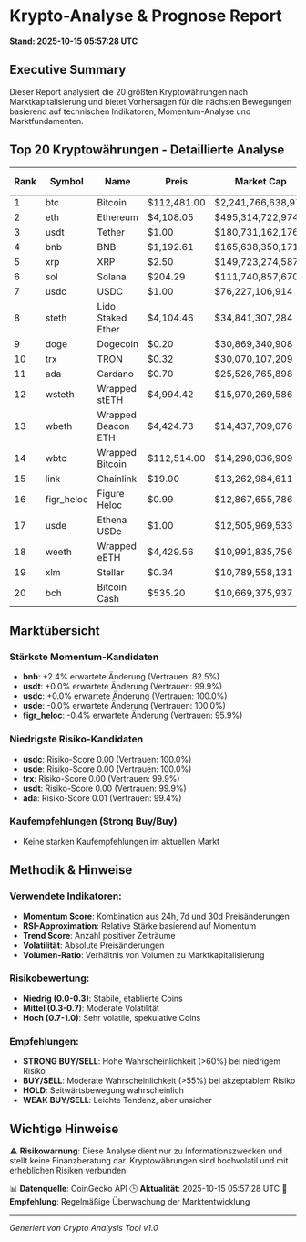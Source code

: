 # Krypto-Analyse & Prognose Report
**Stand: 2025-10-15 05:57:28 UTC**

## Executive Summary

Dieser Report analysiert die 20 größten Kryptowährungen nach Marktkapitalisierung und bietet Vorhersagen für die nächsten Bewegungen basierend auf technischen Indikatoren, Momentum-Analyse und Marktfundamenten.

## Top 20 Kryptowährungen - Detaillierte Analyse

|   Rank | Symbol     | Name               | Preis       | Market Cap         | Wahrscheinlichkeit ↑   | Wahrscheinlichkeit ↓   | Seitwärts   | Erwartete Änderung   | Empfehlung   | Vertrauen   |
|--------|------------|--------------------|-------------|--------------------|------------------------|------------------------|-------------|----------------------|--------------|-------------|
|      1 | btc        | Bitcoin            | $112,481.00 | $2,241,766,638,973 | 35.7%                  | 42.9%                  | 21.4%       | -1.5%                | WEAK SELL    | 99.2%       |
|      2 | eth        | Ethereum           | $4,108.05   | $495,314,722,974   | 28.1%                  | 53.1%                  | 18.7%       | -2.7%                | WEAK SELL    | 97.1%       |
|      3 | usdt       | Tether             | $1.00       | $180,731,162,176   | 43.3%                  | 36.7%                  | 20.0%       | +0.0%                | WEAK BUY     | 99.9%       |
|      4 | bnb        | BNB                | $1,192.61   | $165,638,350,171   | 35.7%                  | 42.9%                  | 21.4%       | +2.4%                | WEAK SELL    | 82.5%       |
|      5 | xrp        | XRP                | $2.50       | $149,723,274,587   | 26.7%                  | 53.3%                  | 20.0%       | -4.7%                | WEAK SELL    | 96.6%       |
|      6 | sol        | Solana             | $204.29     | $111,740,857,670   | 28.1%                  | 53.1%                  | 18.7%       | -3.1%                | WEAK SELL    | 89.7%       |
|      7 | usdc       | USDC               | $1.00       | $76,227,106,914    | 43.3%                  | 36.7%                  | 20.0%       | +0.0%                | WEAK BUY     | 100.0%      |
|      8 | steth      | Lido Staked Ether  | $4,104.46   | $34,841,307,284    | 26.7%                  | 53.3%                  | 20.0%       | -2.7%                | WEAK SELL    | 95.8%       |
|      9 | doge       | Dogecoin           | $0.20       | $30,869,340,908    | 28.1%                  | 53.1%                  | 18.7%       | -6.7%                | WEAK SELL    | 99.3%       |
|     10 | trx        | TRON               | $0.32       | $30,070,107,209    | 35.7%                  | 42.9%                  | 21.4%       | -2.3%                | WEAK SELL    | 99.9%       |
|     11 | ada        | Cardano            | $0.70       | $25,526,765,898    | 26.7%                  | 53.3%                  | 20.0%       | -5.5%                | WEAK SELL    | 99.4%       |
|     12 | wsteth     | Wrapped stETH      | $4,994.42   | $15,970,269,586    | 26.7%                  | 53.3%                  | 20.0%       | -2.7%                | WEAK SELL    | 95.6%       |
|     13 | wbeth      | Wrapped Beacon ETH | $4,424.73   | $14,437,709,076    | 26.7%                  | 53.3%                  | 20.0%       | -2.7%                | WEAK SELL    | 94.8%       |
|     14 | wbtc       | Wrapped Bitcoin    | $112,514.00 | $14,298,036,909    | 35.7%                  | 42.9%                  | 21.4%       | -1.6%                | WEAK SELL    | 99.1%       |
|     15 | link       | Chainlink          | $19.00      | $13,262,984,611    | 26.7%                  | 53.3%                  | 20.0%       | -5.2%                | WEAK SELL    | 99.3%       |
|     16 | figr_heloc | Figure Heloc       | $0.99       | $12,867,655,786    | 35.7%                  | 42.9%                  | 21.4%       | -0.4%                | WEAK SELL    | 95.9%       |
|     17 | usde       | Ethena USDe        | $1.00       | $12,505,969,533    | 35.7%                  | 42.9%                  | 21.4%       | -0.0%                | WEAK SELL    | 100.0%      |
|     18 | weeth      | Wrapped eETH       | $4,429.56   | $10,991,835,756    | 26.7%                  | 53.3%                  | 20.0%       | -2.7%                | WEAK SELL    | 95.9%       |
|     19 | xlm        | Stellar            | $0.34       | $10,789,558,131    | 26.7%                  | 53.3%                  | 20.0%       | -3.9%                | WEAK SELL    | 98.1%       |
|     20 | bch        | Bitcoin Cash       | $535.20     | $10,669,375,937    | 26.7%                  | 53.3%                  | 20.0%       | -2.6%                | WEAK SELL    | 94.2%       |

## Marktübersicht

### Stärkste Momentum-Kandidaten
- **bnb**: +2.4% erwartete Änderung (Vertrauen: 82.5%)
- **usdt**: +0.0% erwartete Änderung (Vertrauen: 99.9%)
- **usdc**: +0.0% erwartete Änderung (Vertrauen: 100.0%)
- **usde**: -0.0% erwartete Änderung (Vertrauen: 100.0%)
- **figr_heloc**: -0.4% erwartete Änderung (Vertrauen: 95.9%)


### Niedrigste Risiko-Kandidaten
- **usdc**: Risiko-Score 0.00 (Vertrauen: 100.0%)
- **usde**: Risiko-Score 0.00 (Vertrauen: 100.0%)
- **trx**: Risiko-Score 0.00 (Vertrauen: 99.9%)
- **usdt**: Risiko-Score 0.00 (Vertrauen: 99.9%)
- **ada**: Risiko-Score 0.01 (Vertrauen: 99.4%)


### Kaufempfehlungen (Strong Buy/Buy)
- Keine starken Kaufempfehlungen im aktuellen Markt


## Methodik & Hinweise

### Verwendete Indikatoren:
- **Momentum Score**: Kombination aus 24h, 7d und 30d Preisänderungen
- **RSI-Approximation**: Relative Stärke basierend auf Momentum
- **Trend Score**: Anzahl positiver Zeiträume
- **Volatilität**: Absolute Preisänderungen
- **Volumen-Ratio**: Verhältnis von Volumen zu Marktkapitalisierung

### Risikobewertung:
- **Niedrig (0.0-0.3)**: Stabile, etablierte Coins
- **Mittel (0.3-0.7)**: Moderate Volatilität
- **Hoch (0.7-1.0)**: Sehr volatile, spekulative Coins

### Empfehlungen:
- **STRONG BUY/SELL**: Hohe Wahrscheinlichkeit (>60%) bei niedrigem Risiko
- **BUY/SELL**: Moderate Wahrscheinlichkeit (>55%) bei akzeptablem Risiko
- **HOLD**: Seitwärtsbewegung wahrscheinlich
- **WEAK BUY/SELL**: Leichte Tendenz, aber unsicher

## Wichtige Hinweise

⚠️ **Risikowarnung**: Diese Analyse dient nur zu Informationszwecken und stellt keine Finanzberatung dar. Kryptowährungen sind hochvolatil und mit erheblichen Risiken verbunden.

📊 **Datenquelle**: CoinGecko API
🕒 **Aktualität**: 2025-10-15 05:57:28 UTC
🔄 **Empfehlung**: Regelmäßige Überwachung der Marktentwicklung

---
*Generiert von Crypto Analysis Tool v1.0*
